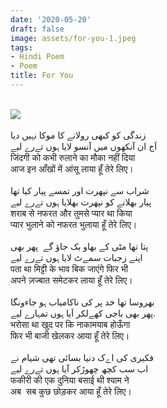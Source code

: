 ```yaml
---
date: '2020-05-20'
draft: false
image: assets/for-you-1.jpeg
tags:
- Hindi Poem
- Poem
title: For You
---
```

\
[![](https://wallpapers.com/images/hd/downcast-crying-sad-boy-6jdqd8ukl1e4o74i.jpg)](https://wallpapers.com/images/hd/downcast-crying-sad-boy-6jdqd8ukl1e4o74i.jpg)\
  \
زندگی کو کبھی رولانے کا موکا نہیں دیا\
اَج ان آنکھوں میں آنسو لایا ہوں تےرے لیے\
जिंदगी को कभी रुलाने का मौका नहीं दिया  \
आज इन आँखों में आंसू लाया हूँ तेरे लिए।\
  \
شراب سے نپھرت اور تمسے پیار کیا تھا\
پیار بھلانے کو نپھرت بھلایا ہوں تےرے لیے\
शराब से नफरत और तुमसे प्यार था किया\
प्यार भुलाने को नफरत भुलाया हूँ तेरे लिए।\
  \
پتا تھا مٹی کے بھاو بک جاؤ گے  پھر بھی \
اپنے زجبات سمےٹ لایا ہوں تےرے لیے\
पता था मिट्टी के भाव बिक जाएंगे फिर भी \
अपने ज़ज्बात समेटकर लाया हूँ तेरे लिए।\
  \
بھروسا تھا خد پر کی ناکامیاب ہو جاءونگا\
پھر بھی باجی کھےلکر اَیا ہوں تمہارے لیے. \
भरोसा था खुद पर कि नाकामयाब होऊँगा\
फिर भी बाजी खेलकर आया हूँ तेरे लिए। \
  \
فکیری کی اےک دنیا بسائی تھی شیام نے\
اب سب کچھ چھوڑکر آیا ہوں تےرے لیے  \
फकीरी की एक दुनिया बसाई थी श्याम ने \
अब  सब कुछ छोड़कर आया हूँ तेरे लिए।